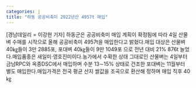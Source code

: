 ```yaml
---
categories: j
title: "하동 공공비축미 2022년산 4957t 매입"
---
```

[경남데일리 = 이강현 기자] 하동군은 공공비축미 매입 계획이 확정됨에 따라 4일 산물벼 수매를 시작으로 올해 공공비축미 4957t을 매입한다고 밝혔다.매입 대상은 산물벼 40㎏들이 3만 2885포, 포대벼 40㎏들이 9만 1049포 으로 전년 대비 21% 876t 늘었다.매입품종은 새일미·영호진미이다.농가에서 수확한 상태 그대로인 산물벼는 4일부터 금남RPC와 옥종DSC에서 매입하며 수분 13&sim;15% 상태로 건조한 포대벼는 11월부터 별도 매입한다.매입가격은 전국 평균 산지 쌀값을 조곡으로 환산해 정하며 매입 직후 40㎏